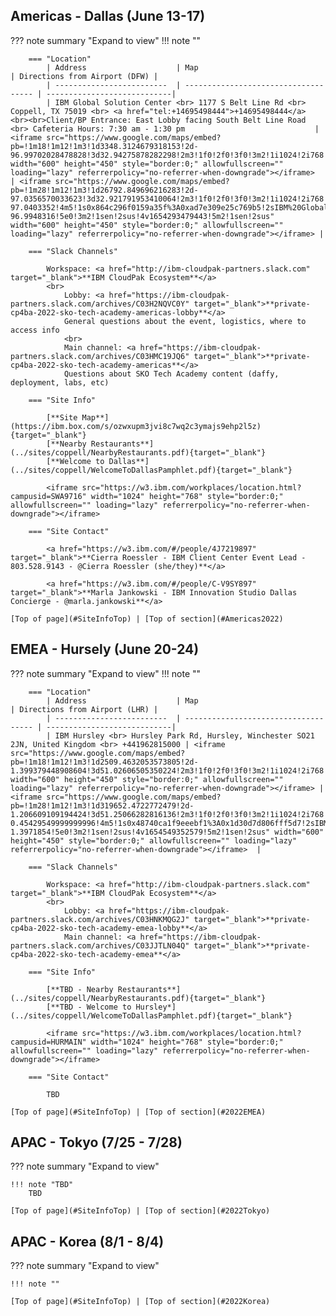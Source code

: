 <a name="SiteInfoTop"></a>


## Americas - Dallas (June 13-17)
<a name="2022Americas"></a>
??? note summary "Expand to view"
    !!! note ""

        === "Location"
            | Address                    | Map                                  | Directions from Airport (DFW) |
            | -------------------------  | ------------------------------------ | ----------------------------|
            | IBM Global Solution Center <br> 1177 S Belt Line Rd <br> Coppell, TX 75019 <br> <a href="tel:+14695498444">+14695498444</a> <br><br>Client/BP Entrance: East Lobby facing South Belt Line Road <br> Cafeteria Hours: 7:30 am - 1:30 pm                             | <iframe src="https://www.google.com/maps/embed?pb=!1m18!1m12!1m3!1d3348.3124679318153!2d-96.99702028478828!3d32.94275878282298!2m3!1f0!2f0!3f0!3m2!1i1024!2i768!4f13.1!3m3!1m2!1s0x864c296f0159a35f%3A0xad7e309e25c769b5!2sIBM%20Global%20Solution%20Center!5e0!3m2!1sen!2sus!4v1654289898733!5m2!1sen!2sus" width="600" height="450" style="border:0;" allowfullscreen="" loading="lazy" referrerpolicy="no-referrer-when-downgrade"></iframe>  | <iframe src="https://www.google.com/maps/embed?pb=!1m28!1m12!1m3!1d26792.849696216283!2d-97.0356570033623!3d32.921791953410064!2m3!1f0!2f0!3f0!3m2!1i1024!2i768!4f13.1!4m13!3e0!4m5!1s0x864c2a660d222aa7%3A0x73323f5e067d201c!2sDFW%20International%20Airport%20(DFW)%2C%20Aviation%20Drive%2C%20DFW%20Airport%2C%20TX!3m2!1d32.8998091!2d-97.0403352!4m5!1s0x864c296f0159a35f%3A0xad7e309e25c769b5!2sIBM%20Global%20Solution%20Center%201177%20S%20Belt%20Line%20Rd%20Coppell%2C%20TX%2075019!3m2!1d32.9427543!2d-96.9948316!5e0!3m2!1sen!2sus!4v1654293479443!5m2!1sen!2sus" width="600" height="450" style="border:0;" allowfullscreen="" loading="lazy" referrerpolicy="no-referrer-when-downgrade"></iframe> |

        === "Slack Channels"

            Workspace: <a href="http://ibm-cloudpak-partners.slack.com" target="_blank">**IBM CloudPak Ecosystem**</a>  
            <br>
                Lobby: <a href="https://ibm-cloudpak-partners.slack.com/archives/C03H2NQVC0Y" target="_blank">**private-cp4ba-2022-sko-tech-academy-americas-lobby**</a>  
                General questions about the event, logistics, where to access info  
                <br>
                Main channel: <a href="https://ibm-cloudpak-partners.slack.com/archives/C03HMC19JQ6" target="_blank">**private-cp4ba-2022-sko-tech-academy-americas**</a>  
                Questions about SKO Tech Academy content (daffy, deployment, labs, etc)  

        === "Site Info"
        
            [**Site Map**](https://ibm.box.com/s/ozwxupm3jvi8c7wq2c3ymajs9ehp2l5z){target="_blank"}  
            [**Nearby Restaurants**](../sites/coppell/NearbyRestaurants.pdf){target="_blank"}  
            [**Welcome to Dallas**](../sites/coppell/WelcomeToDallasPamphlet.pdf){target="_blank"}  

            <iframe src="https://w3.ibm.com/workplaces/location.html?campusid=SWA9716" width="1024" height="768" style="border:0;" allowfullscreen="" loading="lazy" referrerpolicy="no-referrer-when-downgrade"></iframe>  
        
        === "Site Contact"

            <a href="https://w3.ibm.com/#/people/4J7219897" target="_blank">**Cierra Roessler - IBM Client Center Event Lead - 803.528.9143 - @Cierra Roessler (she/they)**</a>
          
            <a href="https://w3.ibm.com/#/people/C-V9SY897" target="_blank">**Marla Jankowski - IBM Innovation Studio Dallas Concierge - @marla.jankowski**</a>

    [Top of page](#SiteInfoTop) | [Top of section](#Americas2022)

## EMEA - Hursely (June 20-24)
<a name="2022EMEA"></a>
??? note summary "Expand to view"
    !!! note ""

        === "Location"
            | Address                    | Map                                  | Directions from Airport (LHR) |
            | -------------------------  | ------------------------------------ | ----------------------------|
            | IBM Hursley <br> Hursley Park Rd, Hursley, Winchester SO21 2JN, United Kingdom <br> +441962815000 | <iframe src="https://www.google.com/maps/embed?pb=!1m18!1m12!1m3!1d2509.4632053573805!2d-1.399379448908604!3d51.02606505350224!2m3!1f0!2f0!3f0!3m2!1i1024!2i768!4f13.1!3m3!1m2!1s0x48740ca1f9eeebf1%3A0x1d30d7d806fff5d7!2sIBM!5e0!3m2!1sen!2sus!4v1654549604095!5m2!1sen!2sus" width="600" height="450" style="border:0;" allowfullscreen="" loading="lazy" referrerpolicy="no-referrer-when-downgrade"></iframe> | <iframe src="https://www.google.com/maps/embed?pb=!1m28!1m12!1m3!1d319652.4722772479!2d-1.206609109194424!3d51.25066282816136!2m3!1f0!2f0!3f0!3m2!1i1024!2i768!4f13.1!4m13!3e0!4m5!1s0x48767234cdc56de9%3A0x8fe7535543f64167!2sHeathrow%20Airport%2C%20Longford%20TW6%2C%20United%20Kingdom!3m2!1d51.4700223!2d-0.45429549999999996!4m5!1s0x48740ca1f9eeebf1%3A0x1d30d7d806fff5d7!2sIBM%2C%20Hursley%20Park%20Rd%2C%20Hursley%2C%20Winchester%20SO21%202JN%2C%20United%20Kingdom!3m2!1d51.0260617!2d-1.3971854!5e0!3m2!1sen!2sus!4v1654549352579!5m2!1sen!2sus" width="600" height="450" style="border:0;" allowfullscreen="" loading="lazy" referrerpolicy="no-referrer-when-downgrade"></iframe>  |

        === "Slack Channels"

            Workspace: <a href="http://ibm-cloudpak-partners.slack.com" target="_blank">**IBM CloudPak Ecosystem**</a>  
            <br>
                Lobby: <a href="https://ibm-cloudpak-partners.slack.com/archives/C03HNKMQG2J" target="_blank">**private-cp4ba-2022-sko-tech-academy-emea-lobby**</a>  
                Main channel: <a href="https://ibm-cloudpak-partners.slack.com/archives/C03JJTLN04Q" target="_blank">**private-cp4ba-2022-sko-tech-academy-emea**</a>  

        === "Site Info"
        
            [**TBD - Nearby Restaurants**](../sites/coppell/NearbyRestaurants.pdf){target="_blank"}  
            [**TBD - Welcome to Hursley*](../sites/coppell/WelcomeToDallasPamphlet.pdf){target="_blank"}  

            <iframe src="https://w3.ibm.com/workplaces/location.html?campusid=HURMAIN" width="1024" height="768" style="border:0;" allowfullscreen="" loading="lazy" referrerpolicy="no-referrer-when-downgrade"></iframe>  

        === "Site Contact"
        
            TBD
            
    [Top of page](#SiteInfoTop) | [Top of section](#2022EMEA)
    
## APAC - Tokyo (7/25 - 7/28)
<a name="2022Tokyo"></a>
??? note summary "Expand to view"

    !!! note "TBD"
        TBD
        
    [Top of page](#SiteInfoTop) | [Top of section](#2022Tokyo)

## APAC - Korea (8/1 - 8/4)
<a name="2022Korea"></a>
??? note summary "Expand to view"

    !!! note ""

    [Top of page](#SiteInfoTop) | [Top of section](#2022Korea)
